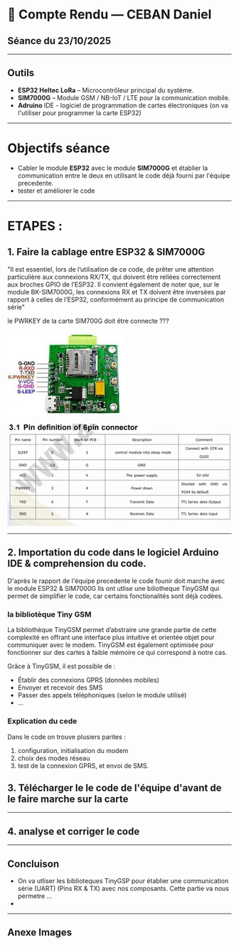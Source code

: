 # 📝 Compte Rendu — CEBAN Daniel  
## Séance du 23/10/2025 

---

## Outils 
- **ESP32 Heltec LoRa** – Microcontrôleur principal du système.  
- **SIM7000G** – Module GSM / NB-IoT / LTE pour la communication mobile.  
- **Adruino** IDE - logiciel de programmation de cartes électroniques (on va l'utiliser pour programmer la carte ESP32)

---


# Objectifs séance
 - Cabler le module **ESP32** avec le module **SIM7000G** et établier la communication entre le deux en utilisant le code déjà fourni par l'équipe precedente.
 - tester et améliorer le code

 ---


# ETAPES : 
## 1. Faire la cablage entre ESP32 & SIM7000G

"Il est essentiel, lors de l’utilisation de ce code, de prêter une attention particulière aux connexions RX/TX, qui doivent être reliées correctement aux broches GPIO de l’ESP32. Il convient également de noter que, sur le module BK-SIM7000G, les connexions RX et TX doivent être inversées par rapport à celles de l’ESP32, conformément au principe de communication série"

le PWRKEY de la carte SIM700G doit être connecte ???

![ESP32 pins layout](../images/SIM7000pins.jpeg)

![ESP32 pins layout](../images/SIM7000G_pins_Explication.png)

---


## 2. Importation du code dans le logiciel Arduino IDE & comprehension du code.

D'après le rapport de l'équipe precedente le code founir doit marche avec le module ESP32 & SIM7000G 
Ils ont utlise une biliotheque TinyGSM qui permet de simplifier le code, car certains fonctionalités sont déjà codées.


### la bibliotèque Tiny GSM
La bibliothèque TinyGSM permet d’abstraire une grande partie de cette complexité en offrant une interface plus intuitive et orientée objet pour communiquer avec le modem. TinyGSM est également optimisée pour fonctionner sur des cartes à faible mémoire ce qui correspond à notre cas.


Grâce à TinyGSM, il est possible de :
- Établir des connexions GPRS (données mobiles)
- Envoyer et recevoir des SMS
- Passer des appels téléphoniques (selon le module utilisé)
- ...

### Explication du cede

Dans le code on trouve plusiers parites :
1. configuration, initialisation du modem
2. choix des modes réseau
3. test de la connexion GPRS, et envoi de SMS. 





## 3. Télécharger le le code de l'équipe d'avant de le faire marche sur la carte 
---
## 4. analyse et corriger le code 

---

## Concluison
- On va utliser les biblioteques TinyGSP pour établier une communication série (UART) (Pins RX & TX) avec nos composants. Cette partie va nous permetre ...
- 

---

## Anexe Images 



